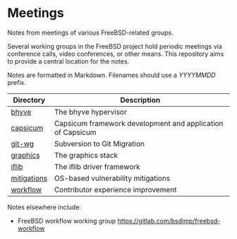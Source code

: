 # Meetings
Notes from meetings of various FreeBSD-related groups.

Several working groups in the FreeBSD project hold periodic meetings via
conference calls, video conferences, or other means. This repository
aims to provide a central location for the notes.

Notes are formatted in Markdown.  Filenames should use a
*YYYYMMDD* prefix.

Directory | Description
--- | ---
[bhyve](https://github.com/freebsd/meetings/tree/master/bhyve) | The bhyve hypervisor
[capsicum](https://github.com/freebsd/meetings/tree/master/capsicum) | Capsicum framework development and application of Capsicum
[git-wg](https://github.com/freebsd/meetings/tree/master/git-wg) | Subversion to Git Migration
[graphics](https://github.com/freebsd/meetings/tree/master/graphics) | The graphics stack
[iflib](https://github.com/freebsd/meetings/tree/master/iflib) | The iflib driver framework
[mitigations](https://github.com/freebsd/meetings/tree/master/mitigations) | OS-based vulnerability mitigations
[workflow](https://github.com/freebsd/meetings/tree/master/workflow)    | Contributor experience improvement

Notes elsewhere include:

* FreeBSD workflow working group https://gitlab.com/bsdimp/freebsd-workflow
